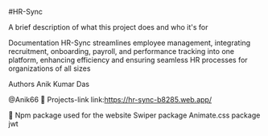 #HR-Sync

A brief description of what this project does and who it's for

Documentation
HR-Sync streamlines employee management, integrating recruitment, onboarding, payroll, and performance tracking into one platform, enhancing efficiency and ensuring seamless HR processes for organizations of all sizes


Authors
Anik Kumar Das

@Anik66
🔗 Projects-link
link:https://hr-sync-b8285.web.app/

🔗 Npm package used for the website
Swiper package
Animate.css package
jwt


